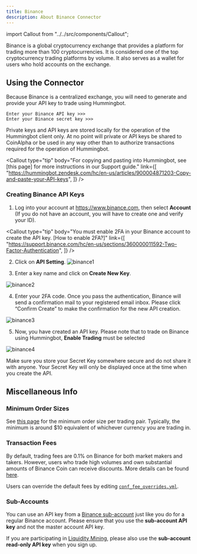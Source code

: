 ```yaml
---
title: Binance
description: About Binance Connector
---
```


import Callout from "../../src/components/Callout";

Binance is a global cryptocurrency exchange that provides a platform for trading more than 100 cryptocurrencies. It is considered one of the top cryptocurrency trading platforms by volume. It also serves as a wallet for users who hold accounts on the exchange.

## Using the Connector

Because Binance is a centralized exchange, you will need to generate and provide your API key to trade using Hummingbot.

```
Enter your Binance API key >>>
Enter your Binance secret key >>>
```

Private keys and API keys are stored locally for the operation of the Hummingbot client only. At no point will private or API keys be shared to CoinAlpha or be used in any way other than to authorize transactions required for the operation of Hummingbot.

<Callout
  type="tip"
  body="For copying and pasting into Hummingbot, see [this page] for more instructions in our Support guide."
  link={[
    "https://hummingbot.zendesk.com/hc/en-us/articles/900004871203-Copy-and-paste-your-API-keys",
  ]}
/>

### Creating Binance API Keys

1. Log into your account at https://www.binance.com, then select **Account** (If you do not have an account, you will have to create one and verify your ID).

<Callout
  type="tip"
  body="You must enable 2FA in your Binance account to create the API key. [How to enable 2FA?]"
  link={[
    "https://support.binance.com/hc/en-us/sections/360000011592-Two-Factor-Authentication",
  ]}
/>

2. Click on **API Setting**.
   ![binance1](/assets/img/binance1.png)

3. Enter a key name and click on **Create New Key**.

![binance2](/assets/img/binance2.png)

4. Enter your 2FA code. Once you pass the authentication, Binance will send a confirmation mail to your registered email inbox. Please click “Confirm Create” to make the confirmation for the new API creation.

![binance3](/assets/img/binance3.png)

5. Now, you have created an API key. Please note that to trade on Binance using Hummingbot, **Enable Trading** must be selected

<Callout
  type="warning"
  body="For API key permissions, we recommend using only #trade# enabled API keys; enabling #withdraw#, #transfer#, or the equivalent is unnecessary for current Hummingbot strategies."
/>

![binance4](/assets/img/binance4.png)

Make sure you store your Secret Key somewhere secure and do not share it with anyone. Your Secret Key will only be displayed once at the time when you create the API.

<Callout
  type="warning"
  body="If you lose your Secret Key, you can delete the API and create a new one. However, it will be impossible to reuse the same API."
/>

## Miscellaneous Info

### Minimum Order Sizes

See [this page](https://www.binance.com/en/trade-rule) for the minimum order size per trading pair. Typically, the minimum is around \$10 equivalent of whichever currency you are trading in.

### Transaction Fees

By default, trading fees are 0.1% on Binance for both market makers and takers. However, users who trade high volumes and own substantial amounts of Binance Coin can receive discounts. More details can be found [here](https://www.binance.com/en/support/faq/115000429332).

Users can override the default fees by editing [`conf_fee_overrides.yml`](/operation/override-fees/).

### Sub-Accounts

You can use an API key from a [Binance sub-account](https://medium.com/binanceexchange/binance-introduces-sub-account-support-d7bf2f95e28c) just like you do for a regular Binance account. Please ensure that you use the **sub-account API key** and not the master account API key.

If you are participating in [Liquidity Mining](https://docs.hummingbot.io/miner), please also use the **sub-account read-only API key** when you sign up.
